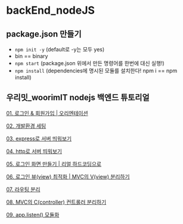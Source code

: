# backEnd_nodeJS

## package.json 만들기
- `npm init -y`  (default로 -y는 모두 yes)
- bin == binary
- `npm start`  (package.json 위에서 만든 명령어를 한번에 대신 실행!)
- `npm install` (dependencies에 명시된 모듈를 설치한다! npm i == npm install)


## 우리밋_woorimIT nodejs 백엔드 튜토리얼 

[01. 로그인 & 회원가입 | 오리엔테이션](https://www.youtube.com/watch?v=2jwnbZKc66E&t=262s)

[02. 개발환경 세팅](https://www.youtube.com/watch?v=48lz8rw3PE8)

[03. express로 서버 띄워보기](https://www.youtube.com/watch?v=PkVV1OLaM5Q)

[04. http로 서버 띄워보기](https://www.youtube.com/watch?v=7gF09WFGK4I)

[05. 로그인 화면 만들기 | 리얼 하드코딩으로](https://www.youtube.com/watch?v=AZtyyeCwNoc)

[06. 로그인 뷰(view) 최적화 | MVC의 V(view) 분리하기](https://www.youtube.com/watch?v=dB1n8bKgn1E)

[07. 라우팅 분리](https://www.youtube.com/watch?v=mL84PLyKss0&t=44s)

[08. MVC의 C(controller) 컨트롤러 분리하기](https://www.youtube.com/watch?v=KwCjYdYv0_s)

[09. app.listen() 모듈화](https://www.youtube.com/watch?v=W5bZy0Uzn6I&t=13s)

